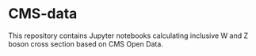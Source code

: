 # CMS-data

This repository contains Jupyter notebooks calculating inclusive W and Z boson cross section based on CMS Open Data.

